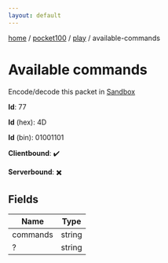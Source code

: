 ```yaml
---
layout: default
---
```


[home](/)  /  [pocket100](/protocol/pocket100)  /  [play](/protocol/pocket100/play)  /  available-commands

# Available commands

Encode/decode this packet in [Sandbox](../../../sandbox/pocket100#play.available_commands)

**Id**: 77

**Id** (hex): 4D

**Id** (bin): 01001101

**Clientbound**: ✔️

**Serverbound**: ✖️

## Fields

Name | Type
---|---
commands | string
? | string
